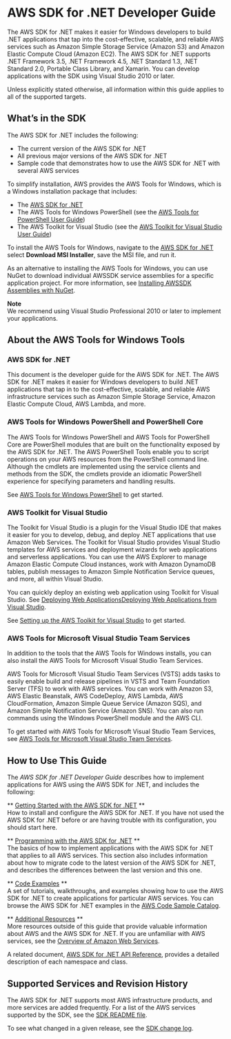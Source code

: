 # AWS SDK for \.NET Developer Guide<a name="welcome"></a>

The AWS SDK for \.NET makes it easier for Windows developers to build \.NET applications that tap into the cost\-effective, scalable, and reliable AWS services such as Amazon Simple Storage Service \(Amazon S3\) and Amazon Elastic Compute Cloud \(Amazon EC2\)\. The AWS SDK for \.NET supports \.NET Framework 3\.5, \.NET Framework 4\.5, \.NET Standard 1\.3, \.NET Standard 2\.0, Portable Class Library, and Xamarin\. You can develop applications with the SDK using Visual Studio 2010 or later\.

Unless explicitly stated otherwise, all information within this guide applies to all of the supported targets\.

## What’s in the SDK<a name="what-s-in-the-sdk"></a>

The AWS SDK for \.NET includes the following:
+ The current version of the AWS SDK for \.NET
+ All previous major versions of the AWS SDK for \.NET
+ Sample code that demonstrates how to use the AWS SDK for \.NET with several AWS services

To simplify installation, AWS provides the AWS Tools for Windows, which is a Windows installation package that includes:
+ The [AWS SDK for \.NET](https://aws.amazon.com/sdk-for-net/) 
+ The AWS Tools for Windows PowerShell \(see the [AWS Tools for PowerShell User Guide](https://docs.aws.amazon.com/powershell/latest/userguide/)\)
+ The AWS Toolkit for Visual Studio \(see the [AWS Toolkit for Visual Studio User Guide](https://docs.aws.amazon.com/toolkit-for-visual-studio/latest/user-guide/)\)

To install the AWS Tools for Windows, navigate to the [AWS SDK for \.NET](https://aws.amazon.com/sdk-for-net/) select **Download MSI Installer**, save the MSI file, and run it\.

As an alternative to installing the AWS Tools for Windows, you can use NuGet to download individual AWSSDK service assemblies for a specific application project\. For more information, see [Installing AWSSDK Assemblies with NuGet](net-dg-install-assemblies.md#net-dg-nuget)\.

**Note**  
We recommend using Visual Studio Professional 2010 or later to implement your applications\.

## About the AWS Tools for Windows Tools<a name="about-tools"></a>

### AWS SDK for \.NET<a name="sdk-net"></a>

This document is the developer guide for the AWS SDK for \.NET\. The AWS SDK for \.NET makes it easier for Windows developers to build \.NET applications that tap in to the cost\-effective, scalable, and reliable AWS infrastructure services such as Amazon Simple Storage Service, Amazon Elastic Compute Cloud, AWS Lambda, and more\.

### AWS Tools for Windows PowerShell and PowerShell Core<a name="aws-tools-for-windows-powershell-and-powershell-core"></a>

The AWS Tools for Windows PowerShell and AWS Tools for PowerShell Core are PowerShell modules that are built on the functionality exposed by the AWS SDK for \.NET\. The AWS PowerShell Tools enable you to script operations on your AWS resources from the PowerShell command line\. Although the cmdlets are implemented using the service clients and methods from the SDK, the cmdlets provide an idiomatic PowerShell experience for specifying parameters and handling results\.

See [AWS Tools for Windows PowerShell](https://aws.amazon.com/powershell) to get started\.

### AWS Toolkit for Visual Studio<a name="tvslong"></a>

The Toolkit for Visual Studio is a plugin for the Visual Studio IDE that makes it easier for you to develop, debug, and deploy \.NET applications that use Amazon Web Services\. The Toolkit for Visual Studio provides Visual Studio templates for AWS services and deployment wizards for web applications and serverless applications\. You can use the AWS Explorer to manage Amazon Elastic Compute Cloud instances, work with Amazon DynamoDB tables, publish messages to Amazon Simple Notification Service queues, and more, all within Visual Studio\.

You can quickly deploy an existing web application using Toolkit for Visual Studio\. See [Deploying Web ApplicationsDeploying Web Applications from Visual Studio](https://docs.aws.amazon.com/sdk-for-net/v3/ndg/web-deploy-vs.html)\.

See [Setting up the AWS Toolkit for Visual Studio](https://docs.aws.amazon.com/toolkit-for-visual-studio/latest/user-guide/setup.html) to get started\.

### AWS Tools for Microsoft Visual Studio Team Services<a name="ttslong"></a>

In addition to the tools that the AWS Tools for Windows installs, you can also install the AWS Tools for Microsoft Visual Studio Team Services\.

AWS Tools for Microsoft Visual Studio Team Services \(VSTS\) adds tasks to easily enable build and release pipelines in VSTS and Team Foundation Server \(TFS\) to work with AWS services\. You can work with Amazon S3, AWS Elastic Beanstalk, AWS CodeDeploy, AWS Lambda, AWS CloudFormation, Amazon Simple Queue Service \(Amazon SQS\), and Amazon Simple Notification Service \(Amazon SNS\)\. You can also run commands using the Windows PowerShell module and the AWS CLI\.

To get started with AWS Tools for Microsoft Visual Studio Team Services, see [AWS Tools for Microsoft Visual Studio Team Services](https://aws.amazon.com/vsts/)\.

## How to Use This Guide<a name="guidemap"></a>

The *AWS SDK for \.NET Developer Guide* describes how to implement applications for AWS using the AWS SDK for \.NET, and includes the following:

** [Getting Started with the AWS SDK for \.NET](net-dg-setup.md) **  
How to install and configure the AWS SDK for \.NET\. If you have not used the AWS SDK for \.NET before or are having trouble with its configuration, you should start here\.

** [Programming with the AWS SDK for \.NET](net-dg-programming-techniques.md) **  
The basics of how to implement applications with the AWS SDK for \.NET that applies to all AWS services\. This section also includes information about how to migrate code to the latest version of the AWS SDK for \.NET, and describes the differences between the last version and this one\.

** [Code Examples](tutorials-examples.md) **  
A set of tutorials, walkthroughs, and examples showing how to use the AWS SDK for \.NET to create applications for particular AWS services\. You can browse the AWS SDK for \.NET examples in the [AWS Code Sample Catalog](https://docs.aws.amazon.com/code-samples/latest/catalog/code-catalog-dotnet.html)\.

** [Additional Resources](net-dg-additional-resources.md) **  
More resources outside of this guide that provide valuable information about AWS and the AWS SDK for \.NET\. If you are unfamiliar with AWS services, see the [Overview of Amazon Web Services](https://docs.aws.amazon.com/whitepapers/latest/aws-overview/introduction.html)\.

A related document, [AWS SDK for \.NET API Reference](https://docs.aws.amazon.com/sdkfornet/v3/apidocs/), provides a detailed description of each namespace and class\.

## Supported Services and Revision History<a name="supported-services"></a>

The AWS SDK for \.NET supports most AWS infrastructure products, and more services are added frequently\. For a list of the AWS services supported by the SDK, see the [SDK README file](https://github.com/aws/aws-sdk-net/blob/master/README.md)\.

To see what changed in a given release, see the [SDK change log](https://github.com/aws/aws-sdk-net/blob/master/SDK.CHANGELOG.md)\.